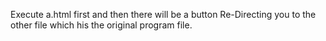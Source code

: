 Execute a.html first and then there will be a button Re-Directing you to the other file which his the original program file.

